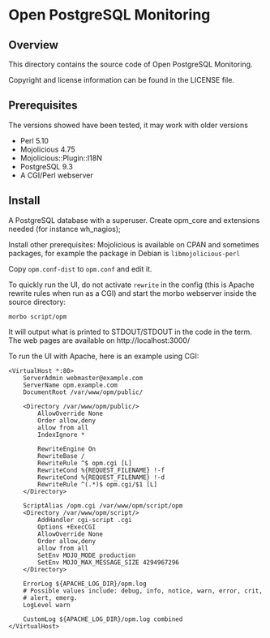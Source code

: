 Open PostgreSQL Monitoring
==========================

Overview
--------

This directory contains the source code of Open PostgreSQL Monitoring.

Copyright and license information can be found in the LICENSE file.

Prerequisites
-------------

The versions showed have been tested, it may work with older versions

* Perl 5.10
* Mojolicious 4.75
* Mojolicious::Plugin::I18N
* PostgreSQL 9.3
* A CGI/Perl webserver

Install
-------

A PostgreSQL database with a superuser. Create opm_core and
extensions needed (for instance wh_nagios);


Install other prerequisites: Mojolicious is available on CPAN and
sometimes packages, for example the package in Debian is
`libmojolicious-perl`

Copy `opm.conf-dist` to `opm.conf` and edit it.

To quickly run the UI, do not activate `rewrite` in the config (this
is Apache rewrite rules when run as a CGI) and start the morbo
webserver inside the source directory:

    morbo script/opm

It will output what is printed to STDOUT/STDOUT in the code in the
term. The web pages are available on http://localhost:3000/

To run the UI with Apache, here is an example using CGI:

    <VirtualHost *:80>
        ServerAdmin webmaster@example.com
        ServerName opm.example.com
        DocumentRoot /var/www/opm/public/

        <Directory /var/www/opm/public/>
            AllowOverride None
            Order allow,deny
            allow from all
            IndexIgnore *

            RewriteEngine On
            RewriteBase /
            RewriteRule ^$ opm.cgi [L]
            RewriteCond %{REQUEST_FILENAME} !-f
            RewriteCond %{REQUEST_FILENAME} !-d
            RewriteRule ^(.*)$ opm.cgi/$1 [L]
        </Directory>

        ScriptAlias /opm.cgi /var/www/opm/script/opm
        <Directory /var/www/opm/script/>
            AddHandler cgi-script .cgi
            Options +ExecCGI
            AllowOverride None
            Order allow,deny
            allow from all
            SetEnv MOJO_MODE production
            SetEnv MOJO_MAX_MESSAGE_SIZE 4294967296
        </Directory>

        ErrorLog ${APACHE_LOG_DIR}/opm.log
        # Possible values include: debug, info, notice, warn, error, crit,
        # alert, emerg.
        LogLevel warn

        CustomLog ${APACHE_LOG_DIR}/opm.log combined
    </VirtualHost>
